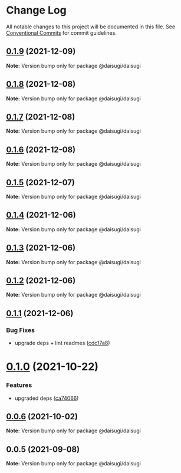# Change Log

All notable changes to this project will be documented in this file.
See [Conventional Commits](https://conventionalcommits.org) for commit guidelines.

## [0.1.9](https://github.com/daisugiland/daisugi/compare/@daisugi/daisugi@0.1.8...@daisugi/daisugi@0.1.9) (2021-12-09)

**Note:** Version bump only for package @daisugi/daisugi





## [0.1.8](https://github.com/daisugiland/daisugi/compare/@daisugi/daisugi@0.1.7...@daisugi/daisugi@0.1.8) (2021-12-08)

**Note:** Version bump only for package @daisugi/daisugi





## [0.1.7](https://github.com/daisugiland/daisugi/compare/@daisugi/daisugi@0.1.6...@daisugi/daisugi@0.1.7) (2021-12-08)

**Note:** Version bump only for package @daisugi/daisugi





## [0.1.6](https://github.com/daisugiland/daisugi/compare/@daisugi/daisugi@0.1.5...@daisugi/daisugi@0.1.6) (2021-12-08)

**Note:** Version bump only for package @daisugi/daisugi





## [0.1.5](https://github.com/daisugiland/daisugi/compare/@daisugi/daisugi@0.1.4...@daisugi/daisugi@0.1.5) (2021-12-07)

**Note:** Version bump only for package @daisugi/daisugi





## [0.1.4](https://github.com/daisugiland/daisugi/compare/@daisugi/daisugi@0.1.3...@daisugi/daisugi@0.1.4) (2021-12-06)

**Note:** Version bump only for package @daisugi/daisugi





## [0.1.3](https://github.com/daisugiland/daisugi/compare/@daisugi/daisugi@0.1.2...@daisugi/daisugi@0.1.3) (2021-12-06)

**Note:** Version bump only for package @daisugi/daisugi





## [0.1.2](https://github.com/daisugiland/daisugi/compare/@daisugi/daisugi@0.1.1...@daisugi/daisugi@0.1.2) (2021-12-06)

**Note:** Version bump only for package @daisugi/daisugi





## [0.1.1](https://github.com/daisugiland/daisugi/compare/@daisugi/daisugi@0.1.0...@daisugi/daisugi@0.1.1) (2021-12-06)


### Bug Fixes

* upgrade deps + lint readmes ([cdc17a8](https://github.com/daisugiland/daisugi/commit/cdc17a8a7995921bf8c5ac66529ff6e54139dabb))





# [0.1.0](https://github.com/daisugiland/daisugi/compare/@daisugi/daisugi@0.0.6...@daisugi/daisugi@0.1.0) (2021-10-22)


### Features

* upgraded deps ([ca74066](https://github.com/daisugiland/daisugi/commit/ca74066d918ba9b612975b1323e1a56d1a4c9f31))





## [0.0.6](https://github.com/daisugiland/daisugi/compare/@daisugi/daisugi@0.0.5...@daisugi/daisugi@0.0.6) (2021-10-02)

**Note:** Version bump only for package @daisugi/daisugi





## 0.0.5 (2021-09-08)

**Note:** Version bump only for package @daisugi/daisugi
